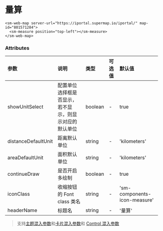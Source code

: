 # 量算

<sm-iframe src="https://iclient.supermap.io/examples/component/components_measure_vue.html"></sm-iframe>

```vue
<sm-web-map server-url="https://iportal.supermap.io/iportal/" map-id="801571284">
  <sm-measure position="top-left"></sm-measure>
</sm-web-map>
```

### Attributes

| 参数                | 说明                                                                            | 类型    | 可选值                                                       | 默认值                        |
| :------------------ | :------------------------------------------------------------------------------ | :------ | :----------------------------------------------------------- | :---------------------------- |
| showUnitSelect      | 配置单位选择框是否显示，若不显示，则显示对应的默认单位                          | boolean | -                                                            | true                          |
| distanceDefaultUnit | 距离默认单位                                                                    | string  | -                                                            | 'kilometers'                  |
| areaDefaultUnit     | 面积默认单位                                                                    | string  | -                                                            | 'kilometers'                  |
| continueDraw        | 是否开启多绘制                                                                  | boolean | -                                                            | true                          |
| iconClass           | 收缩按钮的 Font class 类名                                                              | string  | -                                                            | 'sm-components-icon-measure' |
| headerName          | 标题名                                                                          | string  | -                                                            | '量算'                        |

> 支持[主题混入参数](/zh/api/mixin/mixin.md#theme)和[卡片混入参数](/zh/api/mixin/mixin.md#collapsedcard)和 [Control 混入参数](/zh/api/mixin/mixin.md#control)
